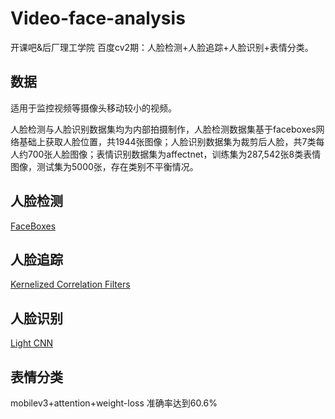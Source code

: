# Video-face-analysis
开课吧&后厂理工学院 百度cv2期：人脸检测+人脸追踪+人脸识别+表情分类。

## 数据
适用于监控视频等摄像头移动较小的视频。

人脸检测与人脸识别数据集均为内部拍摄制作，人脸检测数据集基于faceboxes网络基础上获取人脸位置，共1944张图像；人脸识别数据集为裁剪后人脸，共7类每人约700张人脸图像；表情识别数据集为affectnet，训练集为287,542张8类表情图像，测试集为5000张，存在类别不平衡情况。

## 人脸检测
[FaceBoxes](https://github.com/zisianw/FaceBoxes.PyTorch)

## 人脸追踪
[Kernelized Correlation Filters](https://github.com/uoip/KCFpy)

## 人脸识别
[Light CNN ](https://github.com/AlfredXiangWu/LightCNN)

## 表情分类
mobilev3+attention+weight-loss 准确率达到60.6%




